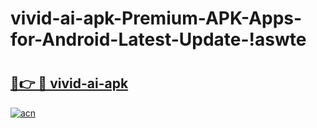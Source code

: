 # vivid-ai-apk-Premium-APK-Apps-for-Android-Latest-Update-!aswte

# <h2><a href="https://gftwph.esa.edu.pl?title=vivid-ai-apk&ref=aswte">🔗👉 🔴 vivid-ai-apk</a></h2>

[![acn](https://github.com/user-attachments/assets/0f9c940e-d8b0-45ae-aac7-cd30a18b3e1c)](https://gftwph.esa.edu.pl?title=vivid-ai-apk&ref=aswte)

